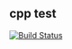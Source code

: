 cpp test
--------
[![Build Status](https://img.shields.io/github/workflow/status/leleact/cpptest/Test/master?style=for-the-badge)](https://github.com/leleact/cpptest)
